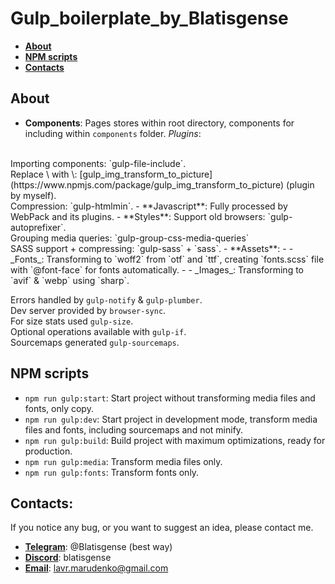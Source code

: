 # Gulp_boilerplate_by_Blatisgense
- **[About](#about)**
- **[NPM scripts](#npm-scripts)**
- **[Contacts](#contacts)**
## About
- **Components**: Pages stores within root directory, components for including within `components` folder.
_Plugins_:
<br>
Importing components: `gulp-file-include`.
<br>
Replace \<img> with \<picture>:
[gulp_img_transform_to_picture](https://www.npmjs.com/package/gulp_img_transform_to_picture) (plugin by myself).
<br>
Compression: `gulp-htmlmin`.
- **Javascript**: Fully processed by WebPack and its plugins.
- **Styles**:
Support old browsers: `gulp-autoprefixer`.
<br>
Grouping media queries: `gulp-group-css-media-queries`
<br>
SASS support + compressing: `gulp-sass` + `sass`.
- **Assets**:
- - _Fonts_: Transforming to `woff2` from `otf` and `ttf`, creating `fonts.scss` file with `@font-face` for fonts automatically.
- - _Images_: Transforming to `avif` & `webp` using `sharp`.


Errors handled by `gulp-notify` & `gulp-plumber`.
<br>
Dev server provided by `browser-sync`.
<br>
For size stats used `gulp-size`.
<br>
Optional operations available with `gulp-if`.
<br>
Sourcemaps generated `gulp-sourcemaps`.
## NPM scripts
- `npm run gulp:start`: Start project without transforming media files and fonts, only copy.
- `npm run gulp:dev`: Start project in development mode, transform media files and fonts, including sourcemaps and not minify.
- `npm run gulp:build`: Build project with maximum optimizations, ready for production.
- `npm run gulp:media`: Transform media files only.
- `npm run gulp:fonts`: Transform fonts only.
## Contacts:
If you notice any bug, or you want to suggest an idea, please contact me.
- **[Telegram](https://t.me/Blatisgense)**: @Blatisgense (best way)
- **[Discord](https://discordapp.com/users/559703556295360512)**: blatisgense
- **[Email](mailto:lavr.marudenko@gmail.com)**: lavr.marudenko@gmail.com

